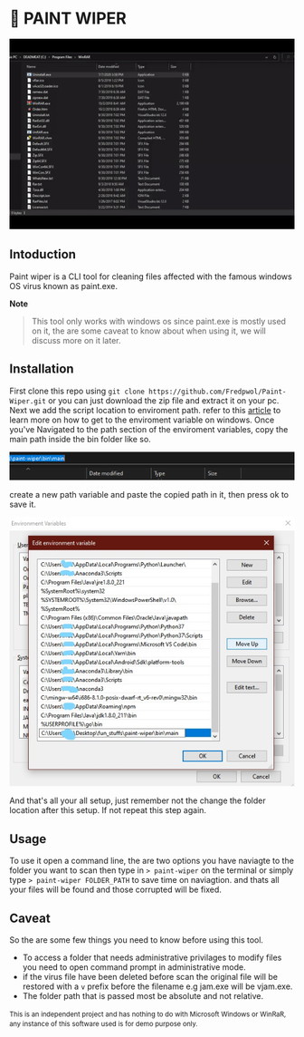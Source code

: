 # 🎨 PAINT WIPER

![demo_video](./assets/demovid.gif)
## Intoduction
Paint wiper is a CLI tool for cleaning files affected with the famous windows OS virus known as paint.exe.

<b>Note</b> 
>This tool only works with windows os since paint.exe is mostly used on it, the are some caveat to know about when using it, we will discuss more on it later.

## Installation
First clone this repo using `git clone https://github.com/Fredpwol/Paint-Wiper.git` or you can just download the zip file and extract it on your pc.
Next we add the script location to enviroment path. refer to this [article](https://www.architectryan.com/2018/08/31/how-to-change-environment-variables-on-windows-10/) to learn more on how to get to the enviroment variable on windows.
Once you've Navigated to the path section of the enviroment variables, copy the main path inside the bin folder like so.

![](./assets/path.png)

create a new path variable and paste the copied path in it, then press ok to save it.

![](./assets/envpath.jpg)

And that's all your all setup, just remember not the change the folder location after this setup. If not repeat this step again.

## Usage
To use it open a command line, the are two options you have naviagte to the folder you want to scan then type in `> paint-wiper` on the terminal or simply type `> paint-wiper FOLDER_PATH` to save time on naviagtion. and thats all your files will be found and those corrupted will be fixed.

## Caveat
So the are some few things you need to know before using this tool.

- To access a folder that needs administrative privilages to modify files you need to open command prompt in administrative mode.
- if the virus file have been deleted before scan the original file will be restored with a `v` prefix before the filename e.g jam.exe will be vjam.exe.
- The folder path that is passed most be absolute and not relative.

<small>This is an independent project and has nothing to do with Microsoft Windows or WinRaR, any instance of this software used is for demo purpose only.</small>